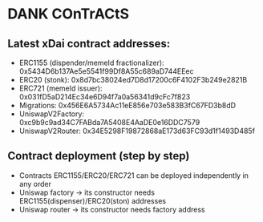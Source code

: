 # DANK COnTrACtS

## Latest xDai contract addresses:

- ERC1155 (dispender/memeId fractionalizer): 0x5434D6b137Ae5e5541f99Df8A55c689aD744EEec
- ERC20 (stonk): 0x8d7bc38024ed7D8d17200c6F4102F3b249e2821B
- ERC721 (memeId issuer): 0x031fD5aD214Ec34e6D94f7a0a56341d9cFc7f823
- Migrations: 0x456E6A5734Ac11eE856e703e583B3fC67FD3b8dD
- UniswapV2Factory: 0xc9b9c9ad34C7FABda7A5408E4AaDE0e16DDC7579
- UniswapV2Router: 0x34E5298F19872868aE173d63FC93d1f1493D485f

## Contract deployment (step by step)

- Contracts ERC1155/ERC20/ERC721 can be deployed independently in any order
- Uniswap factory -> its constructor needs ERC1155(dispenser)/ERC20(ston) addresses
- Uniswap router -> its constructor needs factory address